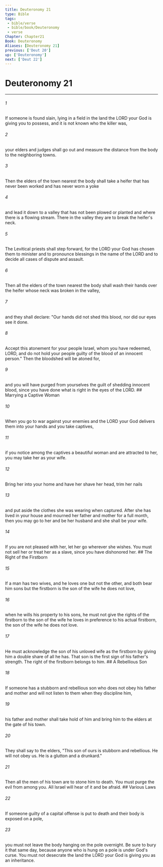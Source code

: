 ```yaml
---
title: Deuteronomy 21
type: Bible
tags:
 - bible/verse
 - bible/book/Deuteronomy
 - verse
Chapter: Chapter21
Book: Deuteronomy
Aliases: [Deuteronomy 21]
previous: ['Deut 20']
up: ['Deuteronomy']
next: ['Deut 22']
---
```

# Deuteronomy 21

***


###### 1 
If someone is found slain, lying in a field in the land the LORD your God is giving you to possess, and it is not known who the killer was, 

###### 2 
your elders and judges shall go out and measure the distance from the body to the neighboring towns. 

###### 3 
Then the elders of the town nearest the body shall take a heifer that has never been worked and has never worn a yoke 

###### 4 
and lead it down to a valley that has not been plowed or planted and where there is a flowing stream. There in the valley they are to break the heifer's neck. 

###### 5 
The Levitical priests shall step forward, for the LORD your God has chosen them to minister and to pronounce blessings in the name of the LORD and to decide all cases of dispute and assault. 

###### 6 
Then all the elders of the town nearest the body shall wash their hands over the heifer whose neck was broken in the valley, 

###### 7 
and they shall declare: "Our hands did not shed this blood, nor did our eyes see it done. 

###### 8 
Accept this atonement for your people Israel, whom you have redeemed, LORD, and do not hold your people guilty of the blood of an innocent person." Then the bloodshed will be atoned for, 

###### 9 
and you will have purged from yourselves the guilt of shedding innocent blood, since you have done what is right in the eyes of the LORD. ## Marrying a Captive Woman 

###### 10 
When you go to war against your enemies and the LORD your God delivers them into your hands and you take captives, 

###### 11 
if you notice among the captives a beautiful woman and are attracted to her, you may take her as your wife. 

###### 12 
Bring her into your home and have her shave her head, trim her nails 

###### 13 
and put aside the clothes she was wearing when captured. After she has lived in your house and mourned her father and mother for a full month, then you may go to her and be her husband and she shall be your wife. 

###### 14 
If you are not pleased with her, let her go wherever she wishes. You must not sell her or treat her as a slave, since you have dishonored her. ## The Right of the Firstborn 

###### 15 
If a man has two wives, and he loves one but not the other, and both bear him sons but the firstborn is the son of the wife he does not love, 

###### 16 
when he wills his property to his sons, he must not give the rights of the firstborn to the son of the wife he loves in preference to his actual firstborn, the son of the wife he does not love. 

###### 17 
He must acknowledge the son of his unloved wife as the firstborn by giving him a double share of all he has. That son is the first sign of his father's strength. The right of the firstborn belongs to him. ## A Rebellious Son 

###### 18 
If someone has a stubborn and rebellious son who does not obey his father and mother and will not listen to them when they discipline him, 

###### 19 
his father and mother shall take hold of him and bring him to the elders at the gate of his town. 

###### 20 
They shall say to the elders, "This son of ours is stubborn and rebellious. He will not obey us. He is a glutton and a drunkard." 

###### 21 
Then all the men of his town are to stone him to death. You must purge the evil from among you. All Israel will hear of it and be afraid. ## Various Laws 

###### 22 
If someone guilty of a capital offense is put to death and their body is exposed on a pole, 

###### 23 
you must not leave the body hanging on the pole overnight. Be sure to bury it that same day, because anyone who is hung on a pole is under God's curse. You must not desecrate the land the LORD your God is giving you as an inheritance. 
